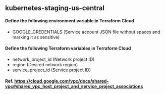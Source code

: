 ## kubernetes-staging-us-central
#### Define the following environment variable in Terraform Cloud
- GOOGLE_CREDENTIALS (Service account JSON file without spaces and marking it as sensitive)

#### Define the following Terraform variables in Terraform Cloud
- network_project_id (Network project ID)
- region (Desired network region)
- service_project_id (Service project ID)
#### Ref. https://cloud.google.com/vpc/docs/shared-vpc#shared_vpc_host_project_and_service_project_associations
